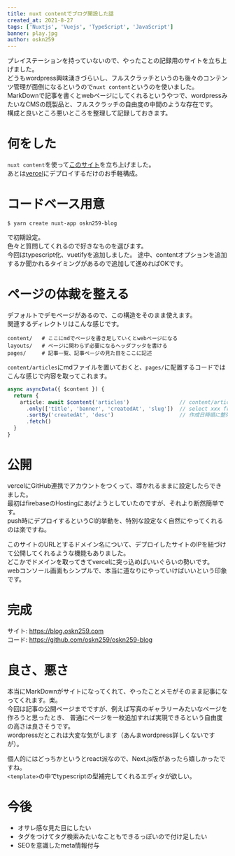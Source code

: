 ```yaml
---
title: nuxt contentでブログ開設した話
created_at: 2021-8-27
tags: ['Nuxtjs', 'Vuejs', 'TypeScript', 'JavaScript']
banner: play.jpg
author: oskn259
---
```


プレイステーションを持っていないので、やったことの記録用のサイトを立ち上げました。  
どうもwordpress興味湧きづらいし、フルスクラッチというのも後々のコンテンツ管理が面倒になるというので`nuxt content`というのを使いました。  
MarkDownで記事を書くとwebページにしてくれるというやつで、wordpressみたいなCMSの既製品と、フルスクラッチの自由度の中間のような存在です。  
構成と良いところ悪いところを整理して記録しておきます。  



# 何をした
`nuxt content`を使って[このサイト](https://blog.oskn259.com)を立ち上げました。  
あとは[vercel](https://vercel.com/)にデプロイするだけのお手軽構成。  


# コードベース用意
```shell
$ yarn create nuxt-app oskn259-blog
```
で初期設定。  
色々と質問してくれるので好きなものを選びます。  
今回はtypescript化、vuetifyを追加しました。
途中、contentオプションを追加するか聞かれるタイミングがあるので追加して進めればOKです。  


# ページの体裁を整える
デフォルトでデモページがあるので、この構造をそのまま使えます。  
関連するディレクトリはこんな感じです。
```
content/   # ここにmdでページを書き足していくとwebページになる
layouts/   # ページに関わらず必要になるヘッダフッタを書ける
pages/     # 記事一覧、記事ページの見た目をここに記述
```

`content/articles`にmdファイルを置いておくと、`pages/`に配置するコードではこんな感じで内容を取ってこれます。  
```typescript
async asyncData({ $content }) {
  return {
    article: await $content('articles')                // content/articlesディレクトリの中を探索
      .only(['title', 'banner', 'createdAt', 'slug'])  // select xxx from ... のxxxの部分に相当
      .sortBy('createdAt', 'desc')                     // 作成日時順に整列して取得
      .fetch()
  }
}
```


# 公開
vercelにGitHub連携でアカウントをつくって、導かれるままに設定したらできました。  
最初はfirebaseのHostingにあげようとしていたのですが、それより断然簡単です。  
push時にデプロイするというCI的挙動を、特別な設定なく自然にやってくれるのは楽ですね。  

このサイトのURLとするドメイン名について、デプロイしたサイトのIPを紐づけて公開してくれるような機能もありました。  
どこかでドメインを取ってきてvercelに突っ込めばいいぐらいの勢いです。  
webコンソール画面もシンプルで、本当に道なりにやっていけばいいという印象です。  


# 完成
サイト: https://blog.oskn259.com  
コード: https://github.com/oskn259/oskn259-blog  


# 良さ、悪さ
本当にMarkDownがサイトになってくれて、やったことメモがそのまま記事になってくれます。楽。  
今回は記事の公開ページまでですが、例えば写真のギャラリーみたいなページを作ろうと思ったとき、
普通にページを一枚追加すれば実現できるという自由度の高さは良さそうです。  
wordpressだとこれは大変な気がします（あんまwordpress詳しくないですが）。  

個人的にはどっちかというとreact派なので、Next.js版があったら嬉しかったですね。  
`<template>`の中でtypescriptの型補完してくれるエディタが欲しい。


# 今後
* オサレ感な見た目にしたい
* タグをつけてタグ検索みたいなこともできるっぽいので付け足したい
* SEOを意識したmeta情報付与
